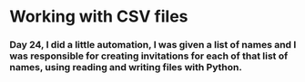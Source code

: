 # Working with CSV files

### Day 24, I did a little automation, I was given a list of names and I was responsible for creating invitations for each of that list of names, using reading and writing files with Python.
